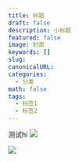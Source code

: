 ```yaml
---
title: 标题
draft: false
description: 小标题
featured: false
image: 封面
keywords: []
slug: 
canonicalURL: 
categories:
  - 分类
math: false
tags:
  - 标签1
  - 标签2
---
```

测试hi
![](Pasted%20image%2020240801173428.png)

![](Pasted%20image%2020240801173119.png)
